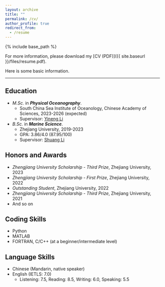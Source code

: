 ```yaml
---
layout: archive
title: ""
permalink: /cv/
author_profile: true
redirect_from:
  - /resume
---
```

{% include base_path %}

For more information, please download my [CV (PDF)]({{ site.baseurl }}/files/resume.pdf).

Here is some basic information.

---------

## Education

* *M.Sc.* in ***Physical Oceanography***.
  * South China Sea Institute of Oceanology, Chinese Academy of Sciences, 2023-2026 (expected)
  * Supervisor: [Yineng Li](https://www.researchgate.net/profile/Yineng-Li)
* *B.Sc.* in ***Marine Science***.
  * Zhejiang University, 2019-2023
  * GPA: 3.86/4.0 (87.95/100)
  * Supervisor: [Shuang Li](https://person.zju.edu.cn/en/lishuang#0)

## Honors and Awards

* *Zhengjiang University Scholarship - Third Prize*, Zhejiang University, 2023
* *Zhengjiang University Scholarship - First Prize*, Zhejiang University, 2022
* *Outstanding Student*, Zhejiang University, 2022
* *Zhengjiang University Scholarship - Third Prize*, Zhejiang University, 2021
* And so on


## Coding Skills

* Python
* MATLAB
* FORTRAN, C/C++ (at a beginner/intermediate level)


## Language Skills

* Chinese (Mandarin, native speaker)
* English (IETLS: 7.0)
  * Listening: 7.5, Reading: 8.5, Writing: 6.0, Speaking: 5.5

<!-- Publications
============

<ul>{% for post in site.publications reversed %}
    {% include archive-single-cv.html %}
  {% endfor %}</ul> -->

<!-- Talks
======
  <ul>{% for post in site.talks reversed %}
    {% include archive-single-talk-cv.html  %}
  {% endfor %}</ul> -->

<!-- Teaching
======
  <ul>{% for post in site.teaching reversed %}
    {% include archive-single-cv.html %}
  {% endfor %}</ul> -->

<!-- Service and leadership
======
* Currently signed in to 43 different slack teams -->
